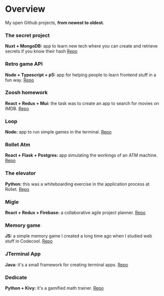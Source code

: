 # Overview

My open Github projects, **from newest to oldest.**

### The secret project

**Nuxt + MongoDB:** app to learn new tech where you can create and retrieve secrets if you know their hash [Repo](https://github.com/AdamGonda/the-secret-project)

### Retro game API

**Node + Typescript + p5:** app for helping people to learn frontend stuff in a fun way. [Repo](https://github.com/AdamGonda/retrogameapi)

### Zoosh homework

**React + Redux + Mui:** the task was to create an app to search for movies on IMDB. [Repo](https://github.com/AdamGonda/zoosh-homework)

### Loop

**Node:** app to run simple games in the terminal. [Repo](https://github.com/AdamGonda/console-runner)

### Rollet Atm

**React + Flask + Postgres:** app simulating the workings of an ATM machine. [Repo](https://github.com/AdamGonda/rollet-atm)

### The elevator

**Python:** this was a whiteboarding exercise in the application process at Rollet. [Repo](https://github.com/AdamGonda/The-elevator)

### Migle

**React + Redux + Firebase:** a collaborative agile project planner. [Repo](https://github.com/AdamGonda/migle)

### Memory game

**JS:** a simple memory game I created a long time ago when I studied web stuff in Codecool. [Repo](https://github.com/AdamGonda/memory-game)

### JTerminal App

**Java:** it's a small framework for creating terminal apps. [Repo](https://github.com/AdamGonda/JTerminalApp)

### Dedicate

**Python + Kivy:** it's a gamified math trainer. [Repo](https://github.com/AdamGonda/Dedicate)

